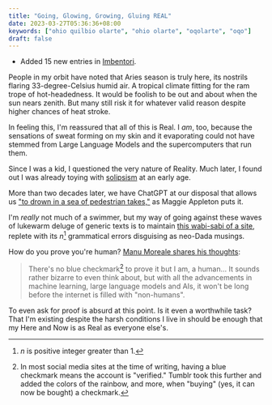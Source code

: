 ```yaml
---
title: "Going, Glowing, Growing, Gluing REAL"
date: 2023-03-27T05:36:36+08:00
keywords: ["ohio quilbio olarte", "ohio olarte", "oqolarte", "oqo"]
draft: false
---
```

- Added 15 new entries in [Imbentori](/imbentori).

People in my orbit have noted that Aries season
is truly here, its nostrils flaring 33-degree-Celsius humid air.
A tropical climate fitting for the ram trope of hot-headedness.
It would be foolish to be out and about when the sun nears zenith.
But many still risk it for whatever valid reason
despite higher chances of heat stroke.

In feeling this, I'm reassured that all of this is Real.
I *am*, too, because the sensations of sweat forming on my skin
and it evaporating could not have stemmed from
Large Language Models and the supercomputers that run them.

Since I was a kid, I questioned the very nature of Reality.
Much later, I found out I was already toying with [solipsism](https://en.wikipedia.org/wiki/Solipsism)
at an early age.

More than two decades later,
we have ChatGPT at our disposal that allows us
["to drown in a sea of pedestrian takes,"](https://maggieappleton.com/ai-dark-forest)
as Maggie Appleton puts it.

I'm *really* not much of a swimmer,
but my way of going against these waves of lukewarm deluge of generic texts
is to maintain [this wabi-sabi of a site](/site),
replete with its *n*[^n] grammatical errors disguising as neo-Dada musings.

[^n]: *n* is positive integer greater than 1.

How do you prove you're human? [Manu Moreale shares his thoughts](https://manuelmoreale.com/verified-human):

> There's no blue checkmark[^blue-check] to prove it but I am, a human...
> It sounds rather bizarre to even think about,
> but with all the advancements in machine learning,
> large language models and AIs,
> it won't be long before the internet is filled with "non-humans".

[^blue-check]: In most social media sites at the time of writing,
having a blue checkmark means the account is "verified."
Tumblr took this further and added the colors of the rainbow,
and more, when "buying" (yes, it can now be bought) a checkmark.

To even ask for proof is absurd at this point.
Is it even a worthwhile task?
That I'm existing despite the harsh conditions I live in
should be enough that my Here and Now is as Real as everyone else's.
